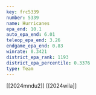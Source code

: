 ```yaml
---
key: frc5339
number: 5339
name: Hurricanes
epa_end: 10.1
auto_epa_end: 6.01
teleop_epa_end: 3.26
endgame_epa_end: 0.83
winrate: 0.3421
district_epa_rank: 1193
district_epa_percentile: 0.3376
type: Team
---
```

[[2024mndu2]]
[[2024wila]]
